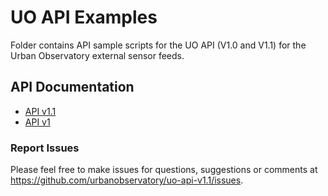 # UO API Examples

Folder contains API sample scripts for the UO API (V1.0 and V1.1) for the Urban Observatory external sensor feeds.

## API Documentation

- [API v1.1](https://newcastle.urbanobservatory.ac.uk/api_docs/)
- [API v1](http://uoweb1.ncl.ac.uk/api_page/)


### Report Issues

Please feel free to make issues for questions, suggestions or comments at https://github.com/urbanobservatory/uo-api-v1.1/issues.